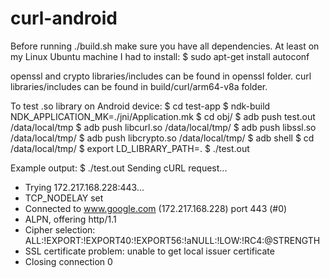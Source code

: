 # curl-android

Before running ./build.sh make sure you have all dependencies. At least on my Linux Ubuntu machine I had to install:
$ sudo apt-get install autoconf

openssl and crypto libraries/includes can be found in openssl folder.
curl libraries/includes can be found in build/curl/arm64-v8a folder.

To test  .so library on Android device:
$ cd test-app
$ ndk-build NDK_APPLICATION_MK=./jni/Application.mk
$ cd obj/
$ adb push test.out /data/local/tmp
$ adb push libcurl.so /data/local/tmp/
$ adb push libssl.so /data/local/tmp/
$ adb push libcrypto.so /data/local/tmp/
$ adb shell
$ cd /data/local/tmp/
$ export LD_LIBRARY_PATH=.
$ ./test.out

Example output:
$ ./test.out
Sending cURL request...
*   Trying 172.217.168.228:443...
* TCP_NODELAY set
* Connected to www.google.com (172.217.168.228) port 443 (#0)
* ALPN, offering http/1.1
* Cipher selection: ALL:!EXPORT:!EXPORT40:!EXPORT56:!aNULL:!LOW:!RC4:@STRENGTH
* SSL certificate problem: unable to get local issuer certificate
* Closing connection 0

